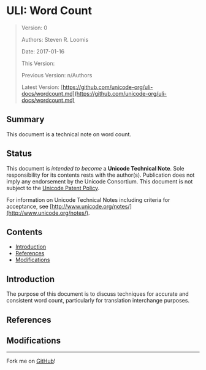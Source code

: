 ULI: Word Count
===

> Version: 0
>
> Authors: Steven R. Loomis
>
> Date: 2017-01-16
>
> This Version: 
>
> Previous Version: n/Authors
>
> Latest Version: [https://github.com/unicode-org/uli-docs/wordcount.md](https://github.com/unicode-org/uli-docs/wordcount.md)

Summary
---

This document is a technical note on word count.

Status
---

This document is _intended to become_ a **Unicode Technical Note**.
Sole responsibility for its contents rests with the author(s). Publication does not imply any endorsement by the Unicode Consortium. This document is not subject to the [Unicode Patent Policy](http://www.unicode.org/policies/patent_policy.html).

For information on Unicode Technical Notes including criteria for acceptance, see [http://www.unicode.org/notes/](http://www.unicode.org/notes/).

Contents
---

* [Introduction](#Introduction)
* [References](#References)
* [Modifications](#Modifications)

Introduction
---

The purpose of this document is to discuss techniques for accurate and consistent word count,
particularly for translation interchange purposes.

References
---

Modifications
---

-----

Fork me on [GitHub](https://github.com/unicode-org/uli-docs.git)!
